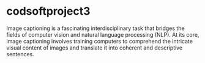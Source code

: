 # codsoftproject3
Image captioning is a fascinating interdisciplinary task that bridges the fields of computer vision and natural language processing (NLP). At its core, image captioning involves training computers to comprehend the intricate visual content of images and translate it into coherent and descriptive sentences. 
